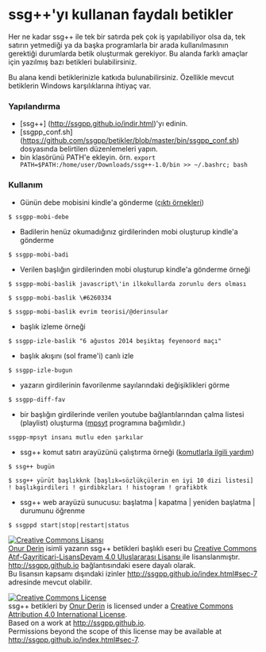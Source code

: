 ssg++'yı kullanan faydalı betikler
==================================

Her ne kadar ssg++ ile tek bir satırda pek çok iş yapılabiliyor olsa da, tek satırın yetmediği ya da başka programlarla bir arada kullanılmasının gerektiği durumlarda betik oluşturmak gerekiyor. Bu alanda farklı amaçlar için yazılmış bazı betikleri bulabilirsiniz.

Bu alana kendi betiklerinizle katkıda bulunabilirsiniz. Özellikle mevcut betiklerin Windows karşılıklarına ihtiyaç var.

### Yapılandırma

 * [ssg++] (http://ssgpp.github.io/indir.html)'yı edinin. 
 * [ssgpp_conf.sh] (https://github.com/ssgpp/betikler/blob/master/bin/ssgpp_conf.sh) dosyasında belirtilen düzenlemeleri yapın.
 * bin klasörünü PATH'e ekleyin. örn. `export PATH=$PATH:/home/user/Downloads/ssg++-1.0/bin >> ~/.bashrc; bash`

### Kullanım

* Günün debe mobisini kindle'a gönderme ([çıktı örnekleri](http://ssgpp.github.io/mobi.html))

``
$ ssgpp-mobi-debe
``

* Badilerin henüz okumadığınız girdilerinden mobi oluşturup kindle'a gönderme

``
$ ssgpp-mobi-badi
``

* Verilen başlığın girdilerinden mobi oluşturup kindle'a gönderme örneği

``
$ ssgpp-mobi-baslik javascript\'in ilkokullarda zorunlu ders olması
``

```
$ ssgpp-mobi-baslik \#6260334
```

```
$ ssgpp-mobi-baslik evrim teorisi/@derinsular
```

* başlık izleme örneği

``
$ ssgpp-izle-baslik "6 ağustos 2014 beşiktaş feyenoord maçı"
``

* başlık akışını (sol frame'i) canlı izle

``
$ ssgpp-izle-bugun
``

* yazarın girdilerinin favorilenme sayılarındaki değişiklikleri görme

``
$ ssgpp-diff-fav
``

* bir başlığın girdilerinde verilen youtube bağlantılarından çalma listesi (playlist) oluşturma ([mpsyt](https://github.com/np1/mps-youtube/) programına bağımlıdır.)

``
ssgpp-mpsyt insanı mutlu eden şarkılar
``

* ssg++ komut satırı arayüzünü çalıştırma örneği ([komutlarla ilgili yardım](http://ssgpp.github.io/#sec-3-2))

``
$ ssg++ bugün
``

``
$ ssg++ yürüt başlıkknk [başlık=sözlükçülerin en iyi 10 dizi listesi] ! başlıkgirdileri ! girdibkzları ! histogram ! grafikbtk
``

* ssg++ web arayüzü sunucusu: başlatma | kapatma | yeniden başlatma | durumunu öğrenme

``
$ ssgppd start|stop|restart|status
``


<a rel="license" href="http://creativecommons.org/licenses/by-nc-sa/4.0/"><img alt="Creative Commons Lisansı" style="border-width:0" src="https://i.creativecommons.org/l/by-nc-sa/4.0/88x31.png" /></a><br /><a xmlns:cc="http://creativecommons.org/ns#" href="https://github.com/ssgpp/betikler" property="cc:attributionName" rel="cc:attributionURL">Onur Derin</a> isimli yazarın <span xmlns:dct="http://purl.org/dc/terms/" property="dct:title">ssg++ betikleri</span> başlıklı eseri bu <a rel="license" href="http://creativecommons.org/licenses/by-nc-sa/4.0/"> Creative Commons Atıf-Gayriticari-LisansDevam 4.0 Uluslararası Lisansı </a> ile lisanslanmıştır.<br /><a xmlns:dct="http://purl.org/dc/terms/" href="http://ssgpp.github.io" rel="dct:source">http://ssgpp.github.io</a> bağlantısındaki esere dayalı olarak.<br />Bu lisansın kapsamı dışındaki izinler <a xmlns:cc="http://creativecommons.org/ns#" href="http://ssgpp.github.io/index.html#sec-7" rel="cc:morePermissions">http://ssgpp.github.io/index.html#sec-7</a> adresinde mevcut olabilir.

<a rel="license" href="http://creativecommons.org/licenses/by/4.0/"><img alt="Creative Commons License" style="border-width:0" src="https://i.creativecommons.org/l/by/4.0/88x31.png" /></a><br /><span xmlns:dct="http://purl.org/dc/terms/" property="dct:title">ssg++ betikleri</span> by <a xmlns:cc="http://creativecommons.org/ns#" href="https://github.com/ssgpp/betikler" property="cc:attributionName" rel="cc:attributionURL">Onur Derin</a> is licensed under a <a rel="license" href="http://creativecommons.org/licenses/by/4.0/">Creative Commons Attribution 4.0 International License</a>.<br />Based on a work at <a xmlns:dct="http://purl.org/dc/terms/" href="http://ssgpp.github.io" rel="dct:source">http://ssgpp.github.io</a>.<br />Permissions beyond the scope of this license may be available at <a xmlns:cc="http://creativecommons.org/ns#" href="http://ssgpp.github.io/index.html#sec-7" rel="cc:morePermissions">http://ssgpp.github.io/index.html#sec-7</a>.
